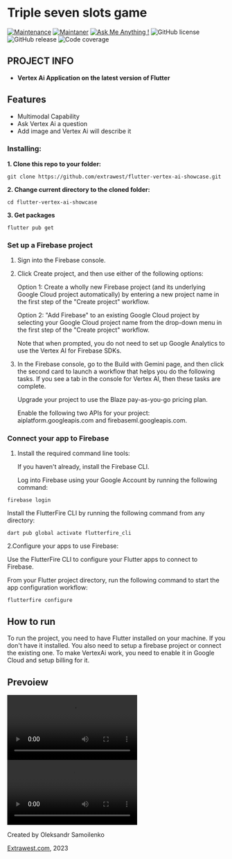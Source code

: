 # Triple seven slots game
[![Maintenance](https://img.shields.io/badge/Maintained%3F-yes-green.svg)]()
[![Maintaner](https://img.shields.io/static/v1?label=Oleksandr%20Samoilenko&message=Maintainer&color=red)](mailto:oleksandr.samoilenko@extrawest.com)
[![Ask Me Anything !](https://img.shields.io/badge/Ask%20me-anything-1abc9c.svg)]()
![GitHub license](https://img.shields.io/github/license/Naereen/StrapDown.js.svg)
![GitHub release](https://img.shields.io/badge/release-v1.0.0-blue)
![Code coverage](https://img.shields.io/badge/Code%20coverage-64%25-yellowgreen)

## PROJECT INFO

- **Vertex Ai Application on the latest version of Flutter**



## Features

- Multimodal Capability
- Ask Vertex Ai a question
- Add image and Vertex Ai will describe it

### Installing:

**1. Clone this repo to your folder:**

```
git clone https://github.com/extrawest/flutter-vertex-ai-showcase.git
```

**2. Change current directory to the cloned folder:**

```
cd flutter-vertex-ai-showcase
```

**3. Get packages**

```
flutter pub get
```

### Set up a Firebase project
1. Sign into the Firebase console.

2. Click Create project, and then use either of the following options:

   Option 1: Create a wholly new Firebase project (and its underlying Google Cloud project automatically) by entering a new project name in the first step of the "Create project" workflow.

   Option 2: "Add Firebase" to an existing Google Cloud project by selecting your Google Cloud project name from the drop-down menu in the first step of the "Create project" workflow.

   Note that when prompted, you do not need to set up Google Analytics to use the Vertex AI for Firebase SDKs.

3. In the Firebase console, go to the Build with Gemini page, and then click the second card to launch a workflow that helps you do the following tasks. If you see a tab in the console for Vertex AI, then these tasks are complete.

   Upgrade your project to use the Blaze pay-as-you-go pricing plan.

   Enable the following two APIs for your project:
   aiplatform.googleapis.com and firebaseml.googleapis.com.

### Connect your app to Firebase
1. Install the required command line tools:

   If you haven't already, install the Firebase CLI.

   Log into Firebase using your Google Account by running the following command:

```
firebase login
```

Install the FlutterFire CLI by running the following command from any directory:

```
dart pub global activate flutterfire_cli
```

2.Configure your apps to use Firebase:

Use the FlutterFire CLI to configure your Flutter apps to connect to Firebase.

From your Flutter project directory, run the following command to start the app configuration workflow:

```
flutterfire configure
```



## How to run

To run the project, you need to have Flutter installed on your machine. If you don't have it installed.
You also need to setup a firebase project or connect the existing one.
To make VertexAi work, you need to enable it in Google Cloud and setup billing for it.


## Prevoiew
![Video Preview](video/vertex-image.mp4)
![Video Preview](video/vertex-text.mp4)

Created by Oleksandr Samoilenko

[Extrawest.com](https://www.extrawest.com), 2023

